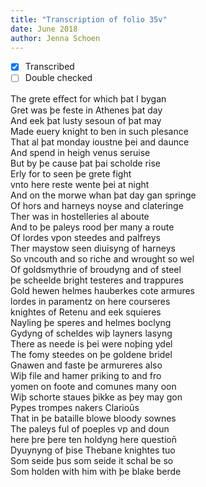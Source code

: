 ```yaml
---
title: "Transcription of folio 35v"
date: June 2018
author: Jenna Schoen
---
```

- [x] Transcribed
- [ ] Double checked

The grete eﬀect for which þat I bygan  
Gret was þe feste in Athenes þat day  
And eek þat lusty sesoun of þat may  
Made euery knight to ben in such plesance  
That al þat monday ioustne þei and daunce  
And spend in heigh venus seruise  
But by þe cause þat þai scholde rise  
Erly for to seen þe grete fight  
vnto here reste wente þei at night  
And on the morwe whan þat day gan springe  
Of hors and harneys noyse and clateringe  
Ther was in hostelleries al aboute  
And to þe paleys rood þer many a route  
Of lordes vpon steedes and palfreys  
Ther maystow seen diuisyng of harneys  
So vncouth and so riche and wrought so wel  
Of goldsmythrie of broudyng and of steel  
þe scheelde bright testeres and trappures  
Gold hewen helmes hauberkes cote armures  
lordes in paramentz on here courseres  
knightes of Retenu and eek squieres  
Nayling þe speres and helmes boclyng  
Gydyng of scheldes wiþ layners lasyng  
There as neede is þei were noþing ydel   
The fomy steedes on þe goldene bridel  
Gnawen and faste þe armureres also  
Wiþ file and hamer priking to and fro  
yomen on foote and comunes many oon  
Wiþ schorte staues þikke as þey may gon  
Pypes trompes nakers Clarioūs  
That in þe bataille blowe bloody sownes  
The paleys ful of poeples vp and doun  
here þre þere ten holdyng here question̄  
Dyuynyng of þise Thebane knightes tuo  
Som seide þus som seide it schal be so  
Som holden with him with þe blake berde   
